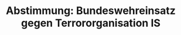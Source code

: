 ---
abstimmung:
  abstimmung: 1
  bundestagssitzung: 144
  datum: 4. Dezember 2015
  legislaturperiode: 18
categories:
- Bundeswehr
- Ausland
data:
- title: Abstimmungsergebnis 20151204_1-data.pdf
  url: /res/abstimmungsliste/20151204_1-data.pdf
- title: Abstimmungsergebnis 20151204_1_xls-data.csv
  url: /res/abstimmungsliste/csv/20151204_1_xls-data.csv
documents:
- local: /res/abstimmungsdaten/018-144-01/1806866.pdf
  title: Drucksache 18/06866.pdf
  url: http://dip21.bundestag.de/dip21/btd/18/068/1806866.pdf
- local: /res/abstimmungsdaten/018-144-01/1806912.pdf
  title: Drucksache 18/06912.pdf
  url: http://dip21.bundestag.de/dip21/btd/18/069/1806912.pdf
ergebnis:
  cdu/csu:
    enthaltung: 1
    gesamt: 310
    ja: 289
    nein: 2
    nichtabgegeben: 18
    ungueltig: 0
  die.linke:
    enthaltung: 0
    gesamt: 64
    ja: 0
    nein: 62
    nichtabgegeben: 2
    ungueltig: 0
  file: 20151204_1_xls-data.csv
  gruenen:
    enthaltung: 3
    gesamt: 63
    ja: 3
    nein: 53
    nichtabgegeben: 4
    ungueltig: 0
  spd:
    enthaltung: 3
    gesamt: 193
    ja: 153
    nein: 28
    nichtabgegeben: 9
    ungueltig: 0
layout: abstimmung
links:
- title: https://www.bundestag.de/parlament/plenum/abstimmung/abstimmung?id=378
  url: https://www.bundestag.de/parlament/plenum/abstimmung/abstimmung?id=378
- title: http://www.abgeordnetenwatch.de/einsatz_deutscher_streitkraefte_gegen_den_is_in_syrien-1105-777.html
  url: http://www.abgeordnetenwatch.de/einsatz_deutscher_streitkraefte_gegen_den_is_in_syrien-1105-777.html
preview: 'Deutscher Bundestag


  144. Sitzung des Deutschen Bundestages

  am Freitag, 4.Dezember 2015


  Endgültiges Ergebnis der Namentlichen Abstimmung Nr. 1


  Beschlussempfehlung des Auswärtigen Ausschusses (3. Ausschuss) zu dem Antrag der

  Bundesregierung

  Einsatz bewaffneter deutscher Streitkräfte zur Verhütung und Unterbindung terroristischer

  Handlungen durch die Terrororganisation IS auf Grundlage von Artikel 51 der Satzung
  der

  Vereinten Nationen in Verbindung mit Artikel 42 Absatz 7 des Vertrages über die

  Europäische Union sowie den Resolutionen 2170 (2014), 2199 (2015), 2249 (2015) des

  Sicherheitsrates der Vereinten Nationen

  Drs. 18/6866 und 18/6912


  Abgegebene Stimmen insgesamt:


  597


  Nicht abgegebene Stimmen:

  Ja-Stimmen:


  33

  445


  Nein-Stimmen:


  145


  Enthaltungen:


  7


  Ungültige:


  0


  Berlin, den 04.12.2015


  Beginn: 11:01

  Ende: 11:04

  '
tags:
- Bundeswehr
- IS
- UN
- Syrien
title: 'Abstimmung: Bundeswehreinsatz gegen Terrororganisation IS'
---